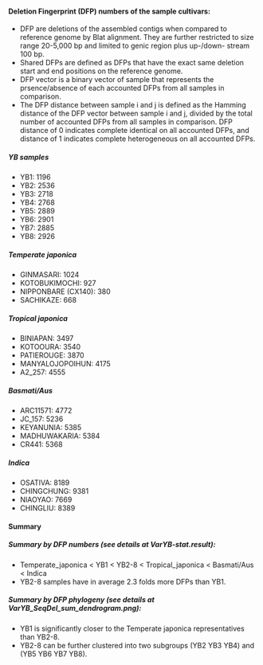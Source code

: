 #### Deletion Fingerprint (DFP) numbers of the sample cultivars:
* DFP are deletions of the assembled contigs when compared to reference genome by Blat alignment. They are further restricted to size range 20-5,000 bp and limited to genic region plus up-/down- stream 100 bp.
* Shared DFPs are defined as DFPs that have the exact same deletion start and end positions on the reference genome.
* DFP vector is a binary vector of sample that represents the prsence/absence of each accounted DFPs from all samples in comparison.
* The DFP distance between sample i and j is defined as the Hamming distance of the DFP vector between sample i and j, divided by the total number of accounted DFPs from all samples in comparison. DFP distance of 0 indicates complete identical on all accounted DFPs, and distance of 1 indicates complete heterogeneous on all accounted DFPs.

##### YB samples
* YB1: 1196
* YB2: 2536
* YB3: 2718
* YB4: 2768
* YB5: 2889
* YB6: 2901
* YB7: 2885
* YB8: 2926

##### Temperate japonica
* GINMASARI: 1024
* KOTOBUKIMOCHI: 927
* NIPPONBARE (CX140): 380
* SACHIKAZE: 668

##### Tropical japonica
* BINIAPAN: 3497
* KOTOOURA: 3540
* PATIEROUGE: 3870
* MANYALOJOPOIHUN: 4175
* A2_257: 4555

##### Basmati/Aus
* ARC11571: 4772
* JC_157: 5236
* KEYANUNIA: 5385
* MADHUWAKARIA: 5384
* CR441: 5368

##### Indica
* OSATIVA: 8189
* CHINGCHUNG: 9381
* NIAOYAO: 7669
* CHINGLIU: 8389

#### Summary
##### Summary by DFP numbers (see details at VarYB-stat.result):
* Temperate_japonica < YB1 < YB2-8 < Tropical_japonica < Basmati/Aus < Indica
* YB2-8 samples have in average 2.3 folds more DFPs than YB1.   

##### Summary by DFP phylogeny (see details at VarYB_SeqDel_sum_dendrogram.png):
* YB1 is significantly closer to the Temperate japonica representatives than YB2-8.
* YB2-8 can be further clustered into two subgroups (YB2 YB3 YB4) and (YB5 YB6 YB7 YB8).
